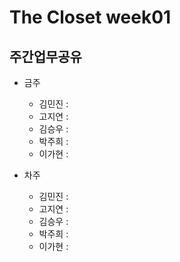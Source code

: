 # The Closet week01
## 주간업무공유

- 금주
   - 김민진 : 
   - 고지연 : 
   - 김승우 : 
   - 박주희 :
   - 이가현 : 

- 차주
  - 김민진 : 
  - 고지연 : 
  - 김승우 :
  - 박주희 :
  - 이가현 :

